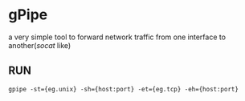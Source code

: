 # gPipe

a very simple tool to forward network traffic from one interface to another(*socat* like)

## RUN

```text
gpipe -st={eg.unix} -sh={host:port} -et={eg.tcp} -eh={host:port}
```